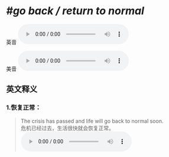 # ***\#go back / return to normal*** 
英音
<audio src="./media/go back to normal1_AAC.aac" controls="controls"></audio>

美音
<audio src="./media/go back to normal2_AAC.aac" controls="controls"></audio>



  

英文释义
---
### 1.**恢复正常：**  

 > The crisis has passed and life will go back to normal soon.   
 > 危机已经过去，生活很快就会恢复正常。    
<audio src="./media/normal-2.aac" controls="controls"></audio>


